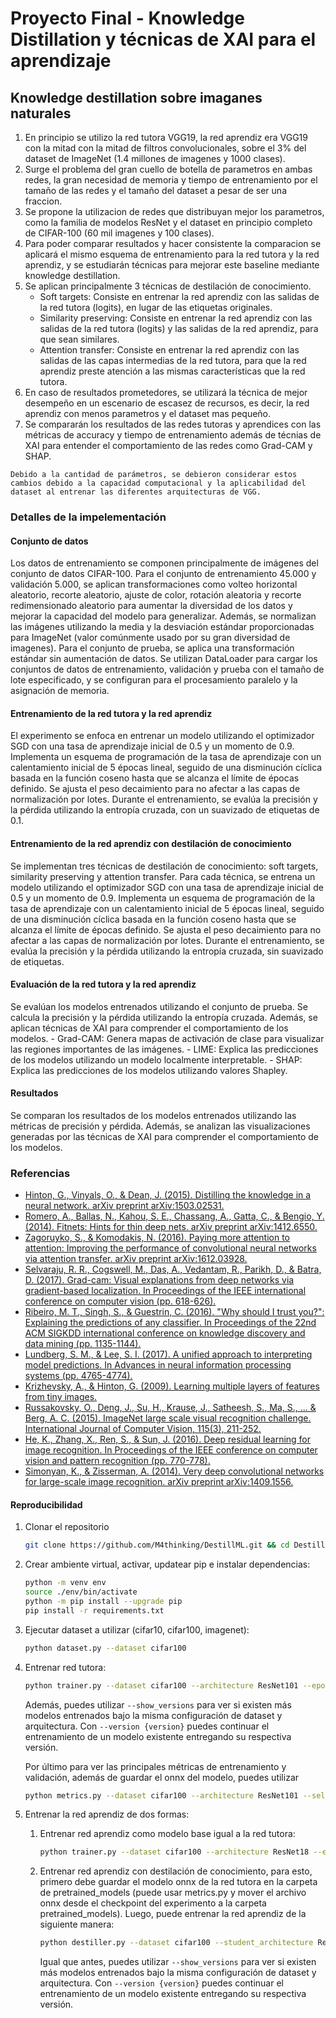 # Proyecto Final - Knowledge Distillation y técnicas de XAI para el aprendizaje

## Knowledge destillation sobre imaganes naturales

1. En principio se utilizo la red tutora VGG19, la red aprendiz era VGG19 con la mitad con la mitad de filtros convolucionales, sobre el 3% del dataset de ImageNet (1.4 millones de imagenes y 1000 clases).
2. Surge el problema del gran cuello de botella de parametros en ambas redes, la gran necesidad de memoria y tiempo de entrenamiento por el tamaño de las redes y el tamaño del dataset a pesar de ser una fraccion.
3. Se propone la utilizacion de redes que distribuyan mejor los parametros, como la familia de modelos ResNet y el dataset en principio completo de CIFAR-100 (60 mil imagenes y 100 clases).
4. Para poder comparar resultados y hacer consistente la comparacion se aplicará el mismo esquema de entrenamiento para la red tutora y la red aprendiz, y se estudiarán técnicas para mejorar este baseline mediante knowledge destillation.
5. Se aplican principalmente 3 técnicas de destilación de conocimiento.
    - Soft targets: Consiste en entrenar la red aprendiz con las salidas de la red tutora (logits), en lugar de las etiquetas originales.
    - Similarity preserving: Consiste en entrenar la red aprendiz con las salidas de la red tutora (logits) y las salidas de la red aprendiz, para que sean similares.
    - Attention transfer: Consiste en entrenar la red aprendiz con las salidas de las capas intermedias de la red tutora, para que la red aprendiz preste atención a las mismas características que la red tutora.
6. En caso de resultados prometedores, se utilizará la técnica de mejor desempeño en un escenario de escasez de recursos, es decir, la red aprendiz con menos parametros y el dataset mas pequeño.
7. Se compararán los resultados de las redes tutoras y aprendices con las métricas de accuracy y tiempo de entrenamiento además de técnias de XAI para entender el comportamiento de las redes como Grad-CAM y SHAP.

```plaintext
Debido a la cantidad de parámetros, se debieron considerar estos cambios debido a la capacidad computacional y la aplicabilidad del dataset al entrenar las diferentes arquitecturas de VGG.
```

### Detalles de la impelementación

#### Conjunto de datos

Los datos de entrenamiento se componen principalmente de imágenes del conjunto de datos CIFAR-100. Para el conjunto de entrenamiento 45.000 y validación 5.000, se aplican transformaciones como volteo horizontal aleatorio, recorte aleatorio, ajuste de color, rotación aleatoria y recorte redimensionado aleatorio para aumentar la diversidad de los datos y mejorar la capacidad del modelo para generalizar. Además, se normalizan las imágenes utilizando la media y la desviación estándar proporcionadas para ImageNet (valor comúnmente usado por su gran diversidad de imagenes). Para el conjunto de prueba, se aplica una transformación estándar sin aumentación de datos. Se utilizan DataLoader para cargar los conjuntos de datos de entrenamiento, validación y prueba con el tamaño de lote especificado, y se configuran para el procesamiento paralelo y la asignación de memoria.

#### Entrenamiento de la red tutora y la red aprendiz

El experimento se enfoca en entrenar un modelo utilizando el optimizador SGD con una tasa de aprendizaje inicial de 0.5 y un momento de 0.9. Implementa un esquema de programación de la tasa de aprendizaje con un calentamiento inicial de 5 épocas lineal, seguido de una disminución cíclica basada en la función coseno hasta que se alcanza el límite de épocas definido. Se ajusta el peso decaimiento para no afectar a las capas de normalización por lotes. Durante el entrenamiento, se evalúa la precisión y la pérdida utilizando la entropía cruzada, con un suavizado de etiquetas de 0.1.

#### Entrenamiento de la red aprendiz con destilación de conocimiento

Se implementan tres técnicas de destilación de conocimiento: soft targets, similarity preserving y attention transfer. Para cada técnica, se entrena un modelo utilizando el optimizador SGD con una tasa de aprendizaje inicial de 0.5 y un momento de 0.9. Implementa un esquema de programación de la tasa de aprendizaje con un calentamiento inicial de 5 épocas lineal, seguido de una disminución cíclica basada en la función coseno hasta que se alcanza el límite de épocas definido. Se ajusta el peso decaimiento para no afectar a las capas de normalización por lotes. Durante el entrenamiento, se evalúa la precisión y la pérdida utilizando la entropía cruzada, sin suavizado de etiquetas.

#### Evaluación de la red tutora y la red aprendiz

Se evalúan los modelos entrenados utilizando el conjunto de prueba. Se calcula la precisión y la pérdida utilizando la entropía cruzada. Además, se aplican técnicas de XAI para comprender el comportamiento de los modelos.
    - Grad-CAM: Genera mapas de activación de clase para visualizar las regiones importantes de las imágenes.
    - LIME: Explica las predicciones de los modelos utilizando un modelo localmente interpretable.
    - SHAP: Explica las predicciones de los modelos utilizando valores Shapley.

#### Resultados

Se comparan los resultados de los modelos entrenados utilizando las métricas de precisión y pérdida. Además, se analizan las visualizaciones generadas por las técnicas de XAI para comprender el comportamiento de los modelos.

### Referencias

- [Hinton, G., Vinyals, O., & Dean, J. (2015). Distilling the knowledge in a neural network. arXiv preprint arXiv:1503.02531.](https://arxiv.org/abs/1503.02531)
- [Romero, A., Ballas, N., Kahou, S. E., Chassang, A., Gatta, C., & Bengio, Y. (2014). Fitnets: Hints for thin deep nets. arXiv preprint arXiv:1412.6550.](https://arxiv.org/abs/1412.6550)
- [Zagoruyko, S., & Komodakis, N. (2016). Paying more attention to attention: Improving the performance of convolutional neural networks via attention transfer. arXiv preprint arXiv:1612.03928.](https://arxiv.org/abs/1612.03928)
- [Selvaraju, R. R., Cogswell, M., Das, A., Vedantam, R., Parikh, D., & Batra, D. (2017). Grad-cam: Visual explanations from deep networks via gradient-based localization. In Proceedings of the IEEE international conference on computer vision (pp. 618-626).](https://arxiv.org/abs/1610.02391)
- [Ribeiro, M. T., Singh, S., & Guestrin, C. (2016). "Why should I trust you?": Explaining the predictions of any classifier. In Proceedings of the 22nd ACM SIGKDD international conference on knowledge discovery and data mining (pp. 1135-1144).](https://arxiv.org/abs/1602.04938)
- [Lundberg, S. M., & Lee, S. I. (2017). A unified approach to interpreting model predictions. In Advances in neural information processing systems (pp. 4765-4774).](https://arxiv.org/abs/1705.07874)
- [Krizhevsky, A., & Hinton, G. (2009). Learning multiple layers of features from tiny images.](https://www.cs.toronto.edu/~kriz/cifar.html)
- [Russakovsky, O., Deng, J., Su, H., Krause, J., Satheesh, S., Ma, S., ... & Berg, A. C. (2015). ImageNet large scale visual recognition challenge. International Journal of Computer Vision, 115(3), 211-252.](http://www.image-net.org/challenges/LSVRC/)
- [He, K., Zhang, X., Ren, S., & Sun, J. (2016). Deep residual learning for image recognition. In Proceedings of the IEEE conference on computer vision and pattern recognition (pp. 770-778).](https://arxiv.org/abs/1512.03385)
- [Simonyan, K., & Zisserman, A. (2014). Very deep convolutional networks for large-scale image recognition. arXiv preprint arXiv:1409.1556.](https://arxiv.org/abs/1409.1556)

#### Reproducibilidad

1. Clonar el repositorio

    ```bash
    git clone https://github.com/M4thinking/DestillML.git && cd DestillML
    ```

2. Crear ambiente virtual, activar, updatear pip e instalar dependencias:

    ```bash
    python -m venv env
    source ./env/bin/activate
    python -m pip install --upgrade pip
    pip install -r requirements.txt
    ```

3. Ejecutar dataset a utilizar (cifar10, cifar100, imagenet):

    ```bash
    python dataset.py --dataset cifar100
    ```

4. Entrenar red tutora:

    ```bash
    python trainer.py --dataset cifar100 --architecture ResNet101 --epochs 600 --batch-size 128
    ```

    Además, puedes utilizar ```--show_versions``` para ver si existen más modelos entrenados bajo la misma configuración de dataset y arquitectura. Con ```--version {version}``` puedes continuar el entrenamiento de un modelo existente entregando su respectiva versión.

    Por último para ver las principales métricas de entrenamiento y validación, además de guardar el onnx del modelo, puedes utilizar

    ```bash
    python metrics.py --dataset cifar100 --architecture ResNet101 --select_version 0
    ```

5. Entrenar la red aprendiz de dos formas:
   1. Entrenar red aprendiz como modelo base igual a la red tutora:

        ```bash
        python trainer.py --dataset cifar100 --architecture ResNet18 --epochs 600 --batch-size 128
        ```

   2. Entrenar red aprendiz con destilación de conocimiento, para esto, primero debe guardar el modelo onnx de la red tutora en la carpeta de pretrained_models (puede usar metrics.py y mover el archivo onnx desde el checkpoint del experimento a la carpeta pretrained_models). Luego, puede entrenar la red aprendiz de la siguiente manera:

        ```bash
        python destiller.py --dataset cifar100 --student_architecture ResNet18 --epochs 600 --batch-size 128 --distillation soft_targets --teacher_architecture ResNet101
        ```

        Igual que antes, puedes utilizar ```--show_versions``` para ver si existen más modelos entrenados bajo la misma configuración de dataset y arquitectura. Con ```--version {version}``` puedes continuar el entrenamiento de un modelo existente entregando su respectiva versión.
